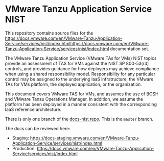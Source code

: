 VMware Tanzu Application Service NIST
========

This repository contains source files for the https://docs.vmware.com/en/VMware-Tanzu-Application-Service/services/nist/index.htmlhttps://docs.vmware.com/en/VMware-Tanzu-Application-Service/services/nist/index.html documentation set.

The VMware Tanzu Application Service (VMware TAs for VMs) NIST topics provide an assessment of TAS for VMs
against the NIST SP 800-53(r4) controls, and provides guidance for how
deployers may achieve compliance when using a shared responsibility model.
Responsibility for any particular control may be assigned to the underlying
IaaS infratructure, the VMware TAs for VMs platform, the deployed application, or the
organization.

This document covers VMware TAS for VMs, and assumes the use of BOSH
and VMware Tanzu Operations Manager. In addition, we assume the platform has been deployed in a
manner consistent with the corresponding IaaS reference architecture.

There is only one branch of the [docs-nist repo](https://github.com/pivotal-cf/docs-nist). This is the `master` branch.

The docs can be reviewed here:

* Staging: https://docs-staging.vmware.com/en/VMware-Tanzu-Application-Service/services/nist/index.html
* Production: https://docs.vmware.com/en/VMware-Tanzu-Application-Service/services/nist/index.html
